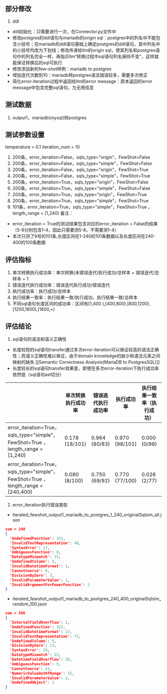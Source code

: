 ## 部分修改
1.  ddl
* ddl初始化：只需要进行一次，在Connector.py文件中
* 修改postgres的ddl语句与mariadb的origin sql：postgres中的列名中不能包含小括号；在mariadb的ddl语句基础上确定postgres的ddl语句，其中列名中的小括号均改为下划线；修改传递给llm的origin sql，使其列名和postgres语句中的列名完全一样，再指示llm“转换过程中sql语句列名保持不变”，这样就能保证转换后的sql可执行
* 修改添加新的few-shot样例：mariadb to postgres
* 增加迭代次数到10：mariadb转postgres语法错误较多，需要多次修正
* 简化error-iteration过程中返回给llm的error message：原本返回的error message中包含完整sql语句，为无用信息

## 测试数据
1. output1，mariadb(mysql)转postgres

## 测试参数设置
temperature = 0.1
iteration_num = 10
1. 200条，error_iteration=False，sqls_type="origin"，FewShot=False  
2. 200条，error_iteration=False，sqls_type="simple"，FewShot=False  
3. 200条，error_iteration=False，sqls_type="origin"，FewShot=True
4. 200条，error_iteration=False，sqls_type="simple"，FewShot=True 
5. 200条，error_iteration=True，sqls_type="origin"，FewShot=False 
6. 200条，error_iteration=True，sqls_type="simple"，FewShot=False
7. 200条，error_iteration=True，sqls_type="origin"，FewShot=True 
8. 200条，error_iteration=True，sqls_type="simple"，FewShot=True 
9. 101条，error_iteration=True，sqls_type="simple"，FewShot=True ，length_range = [1,240)
备注：
* error_iteration = True的测试结果包含对应的error_iteration = False的结果（5-8分别包含1-4，因此只需要测5-8，不需要测1-4）
* 本次只测了9号的101条,长度区间在1-240的101条数据以及长度区间在240-400的100条数据
## 评估指标

1. 单次转换执行成功率：单次转换(未错误迭代)执行成功/总样本 + 错误迭代/总样本 = 1
2. 错误迭代执行成功率：错误迭代执行成功/错误迭代
3. 执行成功率：执行成功/总样本
4. 执行结果一致率：执行结果一致/执行成功，执行结果一致/总样本
5. 不同sql语句长度区间的成功率：区间有[1,400 ),[400,800),[800,1200),[1200,1600),[1600,+)

## 评估结论
1. sql语句的语法和语义正确性
* 长度较短的sql语句transfer通过多次error-iteration可以保证较高的语法正确性；而语义正确性难以保证，由于domain knowledge的缺少和语法元素之间映射的缺失 [[Semantic Correctness Analysis(MariaDB to PostgresSQL)]]
* 长度较长的sql语句transfer效果差，即使在多次error-iteration下执行成功率依然低（sql语句ast切分）

|                                                                                | 单次转换执行成功率      | 错误迭代执行成功率     | 执行成功率          | 执行结果一致率（执行成功） | 执行结果一致率（总样本）  |
| ------------------------------------------------------------------------------ | -------------- | ------------- | -------------- | ------------- | ------------- |
| error_iteration=True，sqls_type="simple"，FewShot=True ，length_range = [1,240)   | 0.178 (18/101) | 0.964 (80/83) | 0.970 (98/101) | 0.000  (0/98) | 0.000 (0/101) |
| error_iteration=True，sqls_type="simple"，FewShot=True ，length_range = [240,400) | 0.080 (8/100)  | 0.750 (69/92) | 0.770 (77/100) | 0.026 (2/77)  | 0.020 (2/100) |

2. error_iteration执行错误类型
* iterated_fewshot_output1_mariadb_to_postgres_1_240_originalSqlsim_all.json
```JSON
sum = 248
{  
  'UndefinedFunction': 151,  
  'InvalidTextRepresentation': 40,  
  'SyntaxError': 17,  
  'AmbiguousFunction': 8,  
  'DatatypeMismatch': 15,  
  'UndefinedColumn': 5,  
  'InvalidDatetimeFormat': 1,  
  'CannotCoerce': 6,  
  'DivisionByZero': 3,  
  'InvalidParameterValue': 1,  
  'InvalidArgumentForPowerFunction': 1  
}
```
* iterated_fewshot_output1_mariadb_to_postgres_240_400_originalSqlsim_random_100.json
``` JSON
sum = 566
{  
  'IntervalFieldOverflow': 1,  
  'UndefinedFunction': 322,  
  'InvalidDatetimeFormat': 13,  
  'InvalidTextRepresentation': 72,  
  'UndefinedColumn': 5,  
  'DivisionByZero': 13,  
  'SyntaxError': 24,  
  'DatatypeMismatch': 22,  
  'DatetimeFieldOverflow': 20,  
  'AmbiguousFunction': 5,  
  'CannotCoerce': 51,  
  'NumericValueOutOfRange': 15,  
  'InvalidParameterValue': 2,  
  'UndefinedObject': 1  
}  
```

